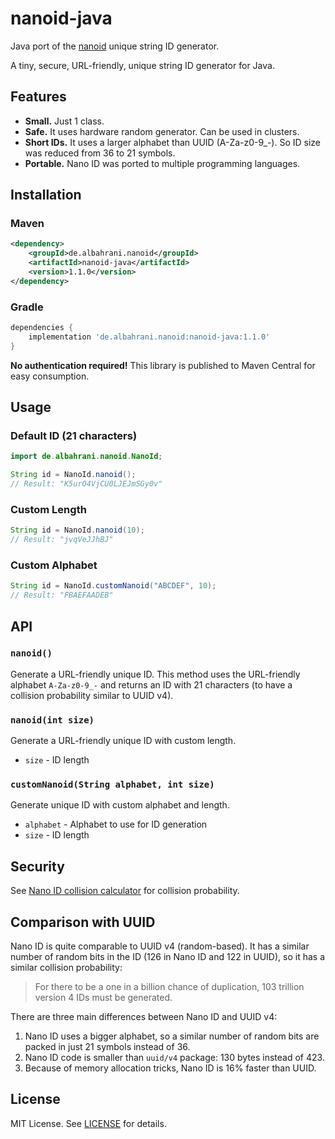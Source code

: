 # nanoid-java

Java port of the [nanoid](https://github.com/ai/nanoid) unique string ID generator.

A tiny, secure, URL-friendly, unique string ID generator for Java.

## Features

- **Small.** Just 1 class.
- **Safe.** It uses hardware random generator. Can be used in clusters.
- **Short IDs.** It uses a larger alphabet than UUID (A-Za-z0-9_-). So ID size was reduced from 36 to 21 symbols.
- **Portable.** Nano ID was ported to multiple programming languages.

## Installation

### Maven

```xml
<dependency>
    <groupId>de.albahrani.nanoid</groupId>
    <artifactId>nanoid-java</artifactId>
    <version>1.1.0</version>
</dependency>
```

### Gradle

```gradle
dependencies {
    implementation 'de.albahrani.nanoid:nanoid-java:1.1.0'
}
```

**No authentication required!** This library is published to Maven Central for easy consumption.

## Usage

### Default ID (21 characters)

```java
import de.albahrani.nanoid.NanoId;

String id = NanoId.nanoid();
// Result: "K5urO4VjCU0LJEJmSGy0v"
```

### Custom Length

```java
String id = NanoId.nanoid(10);
// Result: "jvqVeJJhBJ"
```

### Custom Alphabet

```java
String id = NanoId.customNanoid("ABCDEF", 10);
// Result: "FBAEFAADEB"
```

## API

### `nanoid()`

Generate a URL-friendly unique ID. This method uses the URL-friendly alphabet `A-Za-z0-9_-` and returns an ID with 21 characters (to have a collision probability similar to UUID v4).

### `nanoid(int size)`

Generate a URL-friendly unique ID with custom length.

- `size` - ID length

### `customNanoid(String alphabet, int size)`

Generate unique ID with custom alphabet and length.

- `alphabet` - Alphabet to use for ID generation
- `size` - ID length

## Security

See [Nano ID collision calculator](https://zelark.github.io/nano-id-cc/) for collision probability.

## Comparison with UUID

Nano ID is quite comparable to UUID v4 (random-based). It has a similar number of random bits in the ID (126 in Nano ID and 122 in UUID), so it has a similar collision probability:

> For there to be a one in a billion chance of duplication, 103 trillion version 4 IDs must be generated.

There are three main differences between Nano ID and UUID v4:

1. Nano ID uses a bigger alphabet, so a similar number of random bits are packed in just 21 symbols instead of 36.
2. Nano ID code is smaller than `uuid/v4` package: 130 bytes instead of 423.
3. Because of memory allocation tricks, Nano ID is 16% faster than UUID.

## License

MIT License. See [LICENSE](LICENSE) for details.
